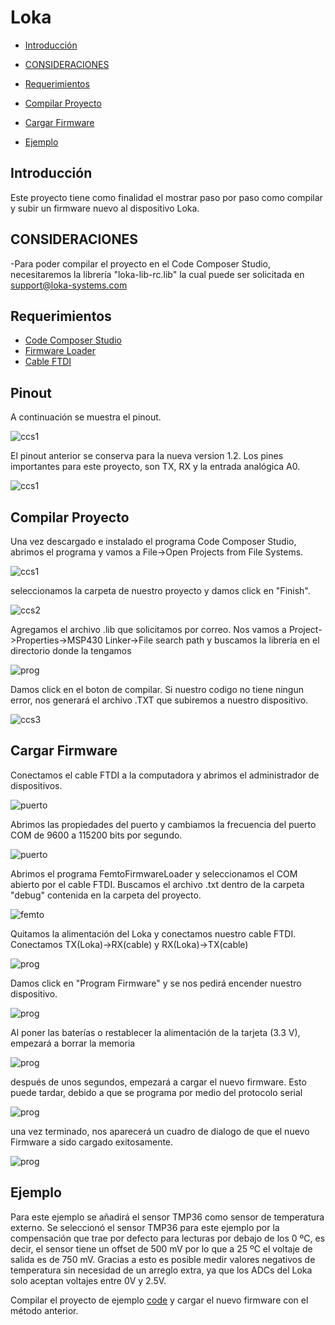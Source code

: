 Loka
====

-	[Introducción](#introduccion)

-	[CONSIDERACIONES](#consideraciones)

-	[Requerimientos](#requirimientos)

-	[Compilar Proyecto](#compilar-proyecto)

-	[Cargar Firmware](#cargar-firmware)

-	[Ejemplo](#ejemplo)



Introducción
------------
Este proyecto tiene como finalidad el mostrar paso por paso como compilar y subir un firmware nuevo al dispositivo Loka.   

CONSIDERACIONES
---------------
-Para poder compilar el proyecto en el Code Composer Studio, necesitaremos la librería "loka-lib-rc.lib" la cual puede ser solicitada en support@loka-systems.com

Requerimientos
--------------
-   [Code Composer Studio](http://www.ti.com/tool/ccstudio)
-   [Firmware Loader](http://www.thought-creator.com/wp-content/uploads/2015/03/FemtoFirmwareLoader.zip)
-   [Cable FTDI](https://github.com/Iotnet/Loka/blob/master/imagenes/ftdi.jpeg)

Pinout
------
A continuación se muestra el pinout.

![ccs1](https://github.com/Iotnet/Loka/blob/master/imagenes/pinout_loka.png?raw=true)

El pinout anterior se conserva para la nueva version 1.2. Los pines importantes para este proyecto, son TX, RX y la entrada analógica A0.

![ccs1](https://github.com/Iotnet/Loka/blob/master/imagenes/lokapinout.jpeg?raw=true)

Compilar Proyecto
-----------------
Una vez descargado e instalado el programa Code Composer Studio, abrimos el programa y vamos a File->Open Projects from File Systems.

![ccs1](https://github.com/Iotnet/Loka/blob/master/imagenes/ccs1.png?raw=true)

seleccionamos la carpeta de nuestro proyecto y damos click en "Finish". 

![ccs2](https://github.com/Iotnet/Loka/blob/master/imagenes/ccs2.png?raw=true)

Agregamos el archivo .lib que solicitamos por correo. Nos vamos a Project->Properties->MSP430 Linker->File search path y buscamos la librería en el directorio donde la tengamos

![prog](https://github.com/Iotnet/Loka/blob/master/imagenes/loka14.png?raw=true)

Damos click en el boton de compilar. Si nuestro codigo no tiene ningun error, nos generará el archivo .TXT que subiremos a nuestro dispositivo.

![ccs3](https://github.com/Iotnet/Loka/blob/master/imagenes/ccs3.png?raw=true)

Cargar Firmware
---------------

Conectamos el cable FTDI a la computadora y abrimos el administrador de dispositivos.

![puerto](https://github.com/Iotnet/Loka/blob/master/imagenes/puerto.png?raw=true)

Abrimos las propiedades del puerto y cambiamos la frecuencia del puerto COM de 9600 a 115200 bits por segundo.

![puerto](https://github.com/Iotnet/Loka/blob/master/imagenes/puerto2.png?raw=true)

Abrimos el programa FemtoFirmwareLoader y seleccionamos el COM abierto por el cable FTDI. Buscamos el archivo .txt dentro de la carpeta "debug" contenida en la carpeta del proyecto.

![femto](https://github.com/Iotnet/Loka/blob/master/imagenes/femto.png?raw=true)

Quitamos la alimentación del Loka y conectamos nuestro cable FTDI. Conectamos TX(Loka)->RX(cable) y RX(Loka)->TX(cable)

![prog](https://github.com/Iotnet/Loka/blob/master/imagenes/prog.jpeg?raw=true)

Damos click en "Program Firmware" y se nos pedirá encender nuestro dispositivo.

![prog](https://github.com/Iotnet/Loka/blob/master/imagenes/loka10.png?raw=true)

Al poner las baterías o restablecer la alimentación de la tarjeta (3.3 V), empezará a borrar la memoria

![prog](https://github.com/Iotnet/Loka/blob/master/imagenes/loka11.png?raw=true)

después de unos segundos, empezará a cargar el nuevo firmware. Esto puede tardar, debido a que se programa por medio del protocolo serial

![prog](https://github.com/Iotnet/Loka/blob/master/imagenes/loka12.png?raw=true)

una vez terminado, nos aparecerá un cuadro de dialogo de que el nuevo Firmware a sido cargado exitosamente.

![prog](https://github.com/Iotnet/Loka/blob/master/imagenes/loka13.png?raw=true)

Ejemplo
-------

Para este ejemplo se añadirá el sensor TMP36 como sensor de temperatura externo. Se seleccionó el sensor TMP36 para este ejemplo por la compensación que trae por defecto para lecturas por debajo de los 0 ºC, es decir, el sensor tiene un offset de 500 mV por lo que  a 25 ºC el voltaje de salida es de 750 mV. Gracias a esto es posible medir valores negativos de temperatura sin necesidad de un arreglo extra, ya que los ADCs del Loka solo aceptan voltajes entre 0V y 2.5V. 

Compilar el proyecto de ejemplo [code](https://github.com/Iotnet/Loka/tree/master/sensor_analog) y cargar el nuevo firmware con el método anterior.


